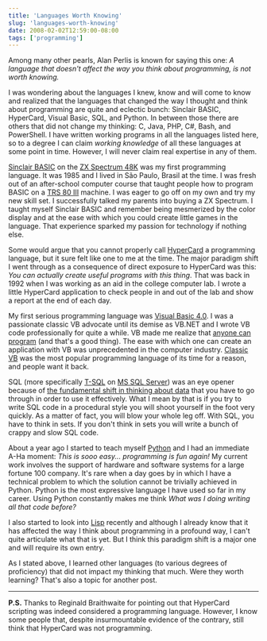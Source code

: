 ```yaml
---
title: 'Languages Worth Knowing'
slug: 'languages-worth-knowing'
date: 2008-02-02T12:59:00-08:00
tags: ['programming']
---
```


Among many other pearls, Alan Perlis is known for saying this one: _A language
that doesn't affect the way you think about programming, is not worth knowing._

I was wondering about the languages I knew, know and will come to know and
realized that the languages that changed the way I thought and think about
programming are quite and eclectic bunch: Sinclair BASIC, HyperCard, Visual
Basic, SQL, and Python. In between those there are others that did not change my
thinking: C, Java, PHP, C#, Bash, and PowerShell. I have written working
programs in all the languages listed here, so to a degree I can claim <span
style="font-style:italic;">working knowledge</span> of all these languages at
some point in time. However, I will never claim real expertise in any of them.

[Sinclair BASIC](http://en.wikipedia.org/wiki/Sinclair_BASIC) on the
[ZX Spectrum 48K](http://en.wikipedia.org/wiki/ZX_Spectrum) was my first
programming language. It was 1985 and I lived in São Paulo, Brasil at the
time. I was fresh out of an after-school computer course that taught people how
to program BASIC on a
[TRS 80 III](http://www.trs-80.com/trs80-models-model3.htm) machine. I was eager
to go off on my own and try my new skill set. I successfully talked my parents
into buying a ZX Spectrum. I taught myself Sinclair BASIC and remember being
mesmerized by the color display and at the ease with which you could create
little games in the language. That experience sparked my passion for technology
if nothing else.

Some would argue that you cannot properly call
[HyperCard](http://en.wikipedia.org/wiki/HyperCard) a programming language, but
it sure felt like one to me at the time. The major paradigm shift I went through
as a consequence of direct exposure to HyperCard was this: <span
style="font-style:italic;">You can actually create useful programs with this
thing</span>. That was back in 1992 when I was working as an aid in the college
computer lab. I wrote a little HyperCard application to check people in and out
of the lab and show a report at the end of each day.

My first serious programming language was
[Visual Basic 4.0](http://en.wikipedia.org/wiki/Visual_Basic).  I was a
passionate classic VB advocate until its demise as VB.NET and I wrote VB code
professionally for quite a while. VB made me realize that
[anyone can program](http://weblog.raganwald.com/2008/01/its-fundamental-you-are-programmer-if.html)
(and that's a good thing). The ease with which one can create an application
with VB was unprecedented in the computer industry.
[Classic VB](http://classicvb.org/) was the most popular programming language of
its time for a reason, and people want it back.

SQL (more specifically
[T-SQL](http://msdn2.microsoft.com/en-us/library/ms189826.aspx) on
[MS SQL Server](http://www.microsoft.com/sql/bigdata/default.mspx)) was an eye
opener because of
[the fundamental shift in thinking about data](http://weblog.raganwald.com/archives/2006_12_01_archive.html)
that you have to go through in order to use it effectively. What I mean by that
is if you try to write SQL code in a procedural style you will shoot yourself in
the foot very quickly. As a matter of fact, you will blow your whole leg
off. With SQL, you have to think in sets. If you don't think in sets you will
write a bunch of crappy and slow SQL code.

About a year ago I started to teach myself [Python](http://www.python.org/) and
I had an immediate A-Ha moment: *This is sooo easy... programming is fun again!*
My current work involves the support of hardware and software systems for a
large fortune 100 company. It's rare when a day goes by in which I have a
technical problem to which the solution cannot be trivially achieved in
Python. Python is the most expressive language I have used so far in my
career. Using Python constantly makes me think *What was I doing writing all
that code before?*

I also started to look into [Lisp](http://www.gigamonkeys.com/book/) recently
and although I already know that it has affected the way I think about
programming in a profound way, I can't quite articulate what that is yet. But I
think this paradigm shift is a major one and will require its own entry.

As I stated above, I learned other languages (to various degrees of proficiency)
that did not impact my thinking that much. Were they worth learning? That's also
a topic for another post.

-----

**P.S.** Thanks to Reginald Braithwaite for pointing out that HyperCard
scripting was indeed considered a programming language. However, I know some
people that, despite insurmountable evidence of the contrary, still think that
HyperCard was not programming.
